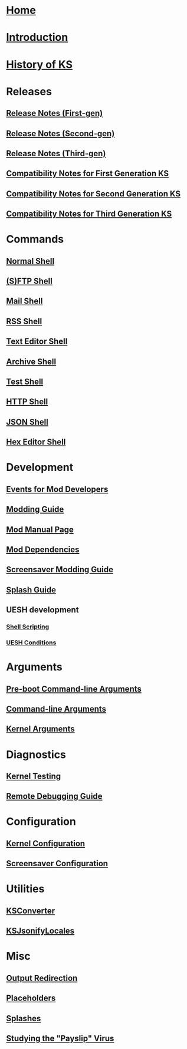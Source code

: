 # [Home](Home.md)
# [Introduction](Introduction-to-the-kernel.md)
# [History of KS](History-of-KS.md)
# Releases
## [Release Notes (First-gen)](releases/Release-Notes-for-First-Generation-KS.md)
## [Release Notes (Second-gen)](releases/Release-Notes-for-Second-Generation-KS.md)
## [Release Notes (Third-gen)](releases/Release-Notes-for-Third-Generation-KS.md)
## [Compatibility Notes for First Generation KS](releases/Compatibility-Notes-for-First-Generation-KS.md)
## [Compatibility Notes for Second Generation KS](releases/Compatibility-Notes-for-Second-Generation-KS.md)
## [Compatibility Notes for Third Generation KS](releases/Compatibility-Notes-for-Third-Generation-KS.md)
# Commands
## [Normal Shell](commands/Commands-for-KS.md)
## [(S)FTP Shell](commands/(S)FTP-commands-for-KS.md)
## [Mail Shell](commands/Mail-commands-for-KS.md)
## [RSS Shell](commands/RSS-commands-for-KS.md)
## [Text Editor Shell](commands/Text-Editor-commands-for-KS.md)
## [Archive Shell](commands/Archive-commands-for-KS.md)
## [Test Shell](commands/Test-commands-for-KS.md)
## [HTTP Shell](commands/HTTP-commands-for-KS.md)
## [JSON Shell](commands/JSON-commands-for-KS.md)
## [Hex Editor Shell](commands/Hex-Editor-commands-for-KS.md)
# Development
## [Events for Mod Developers](development/Events-for-Mod-Developers.md)
## [Modding Guide](development/Modding-guide.md)
## [Mod Manual Page](development/Mod-Manual-Page.md)
## [Mod Dependencies](development/Mod-Dependencies.md)
## [Screensaver Modding Guide](development/Screensaver-modding-guide.md)
## [Splash Guide](development/Custom-splash-guide.md)
## UESH development
### [Shell Scripting](ueshdevelopment/Shell-scripting.md)
### [UESH Conditions](ueshdevelopment/UESH-Conditions.md)
# Arguments
## [Pre-boot Command-line Arguments](arguments/Preboot-Command-line-arguments-for-KS.md)
## [Command-line Arguments](arguments/Command-line-arguments-for-KS.md)
## [Kernel Arguments](arguments/Kernel-arguments-for-KS.md)
# Diagnostics
## [Kernel Testing](diagnostics/Kernel-Testing.md)
## [Remote Debugging Guide](diagnostics/Remote-Debugging-Guide.md)
# Configuration
## [Kernel Configuration](config/Configuration-for-KS.md)
## [Screensaver Configuration](config/Screensaver-settings-for-KS.md)
# Utilities
## [KSConverter](utilities/KSConverter.md)
## [KSJsonifyLocales](utilities/KSJsonifyLocales.md)
# Misc
## [Output Redirection](misc/Output-Redirection.md)
## [Placeholders](misc/Placeholders.md)
## [Splashes](misc/Splashes.md)
## [Studying the "Payslip" Virus](misc/Studying-payslip-virus.md)
